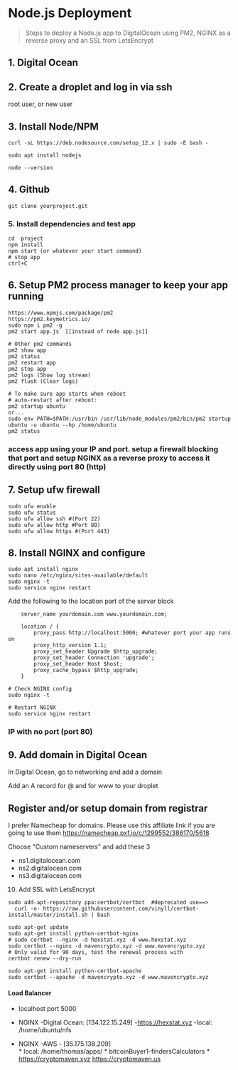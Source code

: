 # Node.js Deployment

> Steps to deploy a Node.js app to DigitalOcean using PM2, NGINX as a reverse proxy and an SSL from LetsEncrypt

## 1. Digital Ocean


## 2. Create a droplet and log in via ssh
  root user, or  new user

## 3. Install Node/NPM
```
curl -sL https://deb.nodesource.com/setup_12.x | sudo -E bash -

sudo apt install nodejs

node --version
```

## 4. Github 
```
git clone yourproject.git
```

### 5. Install dependencies and test app
```
cd  project
npm install
npm start (or whatever your start command)
# stop app
ctrl+C
```
## 6. Setup PM2 process manager to keep your app running
```
https://www.npmjs.com/package/pm2
https://pm2.keymetrics.io/
sudo npm i pm2 -g
pm2 start app.js  [[instead of node app.js]]

# Other pm2 commands
pm2 show app
pm2 status
pm2 restart app
pm2 stop app
pm2 logs (Show log stream)
pm2 flush (Clear logs)

# To make sure app starts when reboot
# auto-restart after reboot:
pm2 startup ubuntu 
or...
sudo env PATH=$PATH:/usr/bin /usr/lib/node_modules/pm2/bin/pm2 startup ubuntu -u ubuntu --hp /home/ubuntu
pm2 status
```
###  access app using your IP and port.  setup a firewall blocking that port and setup NGINX as a reverse proxy to access it directly using port 80 (http)

## 7. Setup ufw firewall
```
sudo ufw enable
sudo ufw status
sudo ufw allow ssh #(Port 22)
sudo ufw allow http #Port 80)
sudo ufw allow https #(Port 443)
```

## 8. Install NGINX and configure
```
sudo apt install nginx 
sudo nano /etc/nginx/sites-available/default
sudo nginx -t
sudo service nginx restart
```
Add the following to the location part of the server block
```
    server_name yourdomain.com www.yourdomain.com;

    location / {
        proxy_pass http://localhost:5000; #whatever port your app runs on
        proxy_http_version 1.1;
        proxy_set_header Upgrade $http_upgrade;
        proxy_set_header Connection 'upgrade';
        proxy_set_header Host $host;
        proxy_cache_bypass $http_upgrade;
    }
```
```
# Check NGINX config
sudo nginx -t

# Restart NGINX
sudo service nginx restart
```

###  IP with no port (port 80)  

## 9. Add domain in Digital Ocean
In Digital Ocean, go to networking and add a domain

Add an A record for @ and for www to your droplet


## Register and/or setup domain from registrar
I prefer Namecheap for domains. Please use this affiliate link if you are going to use them
https://namecheap.pxf.io/c/1299552/386170/5618

Choose "Custom nameservers" and add these 3

* ns1.digitalocean.com
* ns2.digitalocean.com
* ns3.digitalocean.com
 
10. Add SSL with LetsEncrypt
```
sudo add-apt-repository ppa:certbot/certbot  #deprecated use==>
  curl -o- https://raw.githubusercontent.com/vinyll/certbot-install/master/install.sh | bash

sudo apt-get update
sudo apt-get install python-certbot-nginx
# sudo certbot --nginx -d hexstat.xyz -d www.hexstat.xyz
sudo certbot --nginx -d mavencrypto.xyz -d www.mavencrypto.xyz
# Only valid for 90 days, test the renewal process with
certbot renew --dry-run

sudo apt-get install python-certbot-apache
sudo certbot --apache -d mavencrypto.xyz -d www.mavencrypto.xyz
```
 



#### Load Balancer 
* localhost port 5000
* NGINX -Digital Ocean:  [134.122.15.249] 
          -https://hexstat.xyz
          -local: /home/ubuntu/nfs

* NGINX -AWS - [35.175.138.209]  
          * local: /home/thomas/apps/
          * bitcoinBuyer1-findersCalculators
          * https://cryptomaven.xyz https://cryptomaven.us 